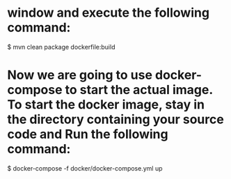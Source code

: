 # window and execute the following command:
$ mvn clean package dockerfile:build

# Now we are going to use docker-compose to start the actual image.  To start the docker image, stay in the directory containing your source code and  Run the following command: 
$ docker-compose -f docker/docker-compose.yml up
